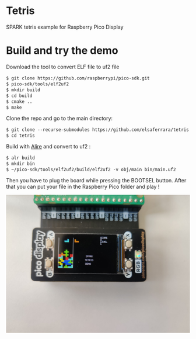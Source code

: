 # Tetris

SPARK tetris example for Raspberry Pico Display 

# Build and try the demo

Download the tool to convert ELF file to uf2 file
```console
$ git clone https://github.com/raspberrypi/pico-sdk.git
$ pico-sdk/tools/elf2uf2
$ mkdir build
$ cd build
$ cmake ..
$ make
```

Clone the repo and go to the main directory:
```console
$ git clone --recurse-submodules https://github.com/elsaferrara/tetris
$ cd tetris
```

Build with [Alire](https://alire.ada.dev) and convert to uf2 :
```console
$ alr build
$ mkdir bin
$ ~/pico-sdk/tools/elf2uf2/build/elf2uf2 -v obj/main bin/main.uf2
```

Then you have to plug the board while pressing the BOOTSEL button. After that you can put your file in the Raspberry Pico folder and play !


![image](demo.jpg)
